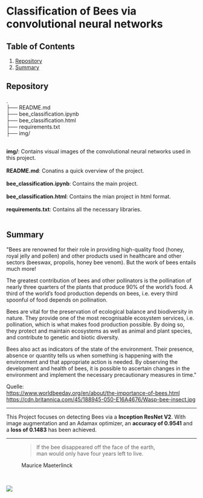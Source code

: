 # Classification of Bees via convolutional neural networks


## Table of Contents
1. [Repository](#repository)
2. [Summary](#summary)

## Repository
.<br>
├── README.md<br>
├── bee_classification.ipynb<br>
├── bee_classification.html<br>
├── requirements.txt<br>
├── img/<br>
<br>

**img/**: Contains visual images of the convolutional neural networks used in this project.
<br><br>
**README.md**: Conatins a quick overview of the project.
<br><br>
**bee_classification.ipynb**: Contains the main project.
<br><br>
**bee_classification.html**: Contains the mian project in html format.
<br><br>
**requirements.txt**: Contains all the necessary libraries.
<br><br>


## Summary

"Bees are renowned for their role in providing high-quality food (honey, royal jelly and pollen) and other products used in healthcare and other sectors (beeswax, propolis, honey bee venom). But the work of bees entails much more!

The greatest contribution of bees and other pollinators is the pollination of nearly three quarters of the plants that produce 90% of the world’s food. A third of the world’s food production depends on bees, i.e. every third spoonful of food depends on pollination.

Bees are vital for the preservation of ecological balance and biodiversity in nature. They provide one of the most recognisable ecosystem services, i.e. pollination, which is what makes food production possible. By doing so, they protect and maintain ecosystems as well as animal and plant species, and contribute to genetic and biotic diversity.

Bees also act as indicators of the state of the environment. Their presence, absence or quantity tells us when something is happening with the environment and that appropriate action is needed. By observing the development and health of bees, it is possible to ascertain changes in the environment and implement the necessary precautionary measures in time."


Quelle:<br>
https://www.worldbeeday.org/en/about/the-importance-of-bees.html
https://cdn.britannica.com/45/188945-050-E16A4676/Wasp-bee-insect.jpg

-------------------


This Project focuses on detecting Bees via a **Inception ResNet V2**.
With image augmentation and an Adamax optimizer, an **accuracy of 0.9541**  and a **loss of 0.1483** has been achieved.

------------
<figure>
<blockquote class="me" cite="https://www.greetingcardpoet.com/bee-quotes-and-sayings/"> 
	If the bee disappeared off the face of the earth,<br /> man would only have four years left to live. 

</blockquote>
<figcaption>Maurice Maeterlinck

</figcaption>
</figure>

<br>

![](https://cdn.britannica.com/45/188945-050-E16A4676/Wasp-bee-insect.jpg)

